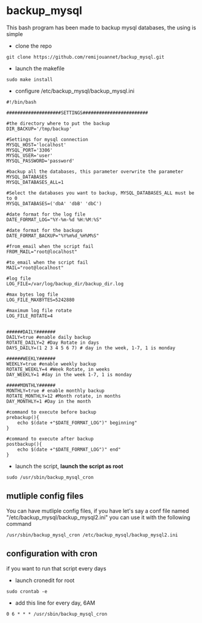 backup_mysql
==

This bash program has been made to backup mysql databases, the using is simple

* clone the repo

```
git clone https://github.com/remijouannet/backup_mysql.git
```

* launch the makefile

```
sudo make install
```


* configure /etc/backup_mysql/backup_mysql.ini

```
#!/bin/bash

####################SETTINGS########################

#the directory where to put the backup
DIR_BACKUP='/tmp/backup'

#Settings for mysql connection
MYSQL_HOST='localhost'
MYSQL_PORT='3306'
MYSQL_USER='user'
MYSQL_PASSWORD='password'

#backup all the databases, this parameter overwrite the parameter MYSQL_DATABASES
MYSQL_DATABASES_ALL=1

#Select the databases you want to backup, MYSQL_DATABASES_ALL must be to 0
MYSQL_DATABASES=('dbA' 'dbB' 'dbC')

#date format for the log file
DATE_FORMAT_LOG="%Y-%m-%d %H:%M:%S" 

#date format for the backups
DATE_FORMAT_BACKUP="%Y%m%d_%H%M%S"

#from_email when the script fail
FROM_MAIL="root@localhost"

#to_email when the script fail
MAIL="root@localhost" 

#log file
LOG_FILE=/var/log/backup_dir/backup_dir.log

#max bytes log file
LOG_FILE_MAXBYTES=5242880

#maximum log file rotate
LOG_FILE_ROTATE=4 


######DAILY#######
DAILY=true #enable daily backup
ROTATE_DAILY=2 #Day Rotate in days
DAYS_DAILY=(1 2 3 4 5 6 7) # day in the week, 1-7, 1 is monday

######WEEKLY######
WEEKLY=true #enable weekly backup
ROTATE_WEEKLY=4 #Week Rotate, in weeks
DAY_WEEKLY=1 #day in the week 1-7, 1 is monday

#####MONTHLY######
MONTHLY=true # enable monthly backup
ROTATE_MONTHLY=12 #Month rotate, in months
DAY_MONTHLY=1 #Day in the month

#command to execute before backup
prebackup(){
	echo $(date +"$DATE_FORMAT_LOG")" beginning"
}

#command to execute after backup
postbackup(){
	echo $(date +"$DATE_FORMAT_LOG")" end"
}

```

* launch the script, **launch the script as root**

```
sudo /usr/sbin/backup_mysql_cron
```

mutliple config files
--

You can have mutliple config files, if you have let's say a conf file named "/etc/backup_mysql/backup_mysql2.ini"
you can use it with the following command

```
/usr/sbin/backup_mysql_cron /etc/backup_mysql/backup_mysql2.ini
```

configuration with cron
--

if you want to run that script every days

* launch cronedit for root

```
sudo crontab -e
```

* add this line for every day, 6AM

```
0 6 * * * /usr/sbin/backup_mysql_cron
```


